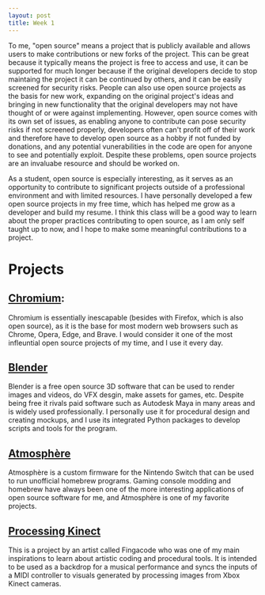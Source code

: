 ```yaml
---
layout: post
title: Week 1
---
```



To me, "open source" means a project that is publicly available and allows users to make contributions or new forks of the project. This can be great because it typically means the project is free to access and use, it can be supported for much longer because if the original developers decide to stop maintaing the project it can be continued by others, and it can be easily screened for security risks. People can also use open source projects as the basis for new work, expanding on the original project's ideas and bringing in new functionality that the original developers may not have thought of or were against implementing. However, open source comes with its own set of issues, as enabling anyone to contribute can pose security risks if not screened properly, developers often can't profit off of their work and therefore have to develop open source as a hobby if not funded by donations, and any potential vunerabilities in the code are open for anyone to see and potentially exploit. Despite these problems, open source projects are an invaluabe resource and should be worked on.
<!--more-->
As a student, open source is especially interesting, as it serves as an opportunity to contribute to significant projects outside of a professional environment and with limited resources. I have personally developed a few open source projects in my free time, which has helped me grow as a developer and build my resume. I think this class will be a good way to learn about the proper practices contributing to open source, as I am only self taught up to now, and I hope to make some meaningful contributions to a project. 

# Projects 

## [Chromium](https://www.chromium.org/chromium-projects/):

Chromium is essentially inescapable (besides with Firefox, which is also open source), as it is the base for most modern web browsers such as Chrome, Opera, Edge, and Brave. I would consider it one of the most infleuntial open source projects of my time, and I use it every day.

## [Blender](https://www.blender.org/)

Blender is a free open source 3D software that can be used to render images and videos, do VFX desgin, make assets for games, etc. Despite being free it rivals paid software such as Autodesk Maya in many areas and is widely used professionally. I personally use it for procedural design and creating mockups, and I use its integrated Python packages to develop scripts and tools for the program. 

## [Atmosphère](https://github.com/Atmosphere-NX/Atmosphere)

Atmosphère is a custom firmware for the Nintendo Switch that can be used to run unofficial homebrew programs. Gaming console modding and homebrew have always been one of the more interesting applications of open source software for me, and Atmosphère is one of my favorite projects.

## [Processing Kinect](https://github.com/fingacode/processing-kinect?tab=readme-ov-file)

This is a project by an artist called Fingacode who was one of my main inspirations to learn about artistic coding and procedural tools. It is intended to be used as a backdrop for a musical performance and syncs the inputs of a MIDI controller to visuals generated by processing images from Xbox Kinect cameras. 